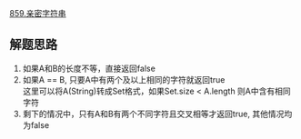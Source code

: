 [859.亲密字符串](https://leetcode-cn.com/problems/buddy-strings/)

## 解题思路
1. 如果A和B的长度不等，直接返回false
2. 如果A == B, 只要A中有两个及以上相同的字符就返回true<br/>
    这里可以将A(String)转成Set格式，如果Set.size < A.length 则A中含有相同字符
3. 剩下的情况中，只有A和B有两个不同字符且交叉相等才返回true, 其他情况均为false